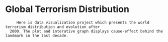 # Global Terrorism Distribution
         Here is data visualization project which presents the world terrorism distribution and evolution after
      2000. The plot and interative graph displays cause-effect behind the landmark in the last decade.
